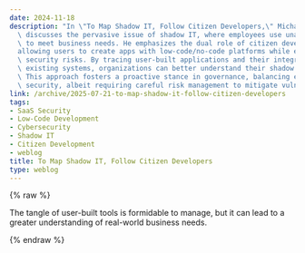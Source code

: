 ```yaml
---
date: 2024-11-18
description: "In \"To Map Shadow IT, Follow Citizen Developers,\" Michael Bargury\
  \ discusses the pervasive issue of shadow IT, where employees use unauthorized tools\
  \ to meet business needs. He emphasizes the dual role of citizen development\u2014\
  allowing users to create apps with low-code/no-code platforms while exposing potential\
  \ security risks. By tracing user-built applications and their integrations with\
  \ existing systems, organizations can better understand their shadow IT landscape.\
  \ This approach fosters a proactive stance in governance, balancing efficiency with\
  \ security, albeit requiring careful risk management to mitigate vulnerabilities."
link: /archive/2025-07-21-to-map-shadow-it-follow-citizen-developers
tags:
- SaaS Security
- Low-Code Development
- Cybersecurity
- Shadow IT
- Citizen Development
- weblog
title: To Map Shadow IT, Follow Citizen Developers
type: weblog
---
```

{% raw %}

The tangle of user-built tools is formidable to manage, but it can lead to a greater understanding of real-world business needs.

{% endraw %}
